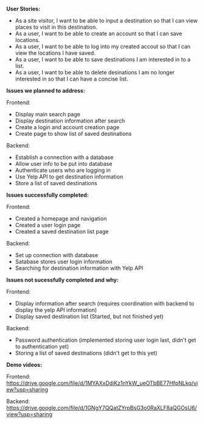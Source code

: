**User Stories:**
- As a site visitor, I want to be able to input a destination so that I can view places to visit in this destination.
- As a user, I want to be able to create an account so that I can save locations.
- As a user, I want to be able to log into my created accout so that I can view the locations I have saved.
- As a user, I want to be able to save destinations I am interested in to a list.
- As a user, I want to be able to delete desinations I am no longer interested in so that I can have a concise list.



**Issues we planned to address:**

Frontend:
- Display main search page 
- Display destination information after search
- Create a login and account creation page
- Create page to show list of saved destinations

Backend:
- Establish a connection with a database 
- Allow user info to be put into database
- Authenticate users who are logging in
- Use Yelp API to get destination information
- Store a list of saved destinations



**Issues successfully completed:**

Frontend:
- Created a homepage and navigation
- Created a user login page
- Created a saved destination list page

Backend:
- Set up connection with database
- Satabase stores user login information
- Searching for destination information with Yelp API



**Issues not sucessfully completed and why:**

Frontend:
- Display information after search (requires coordination with backend to display the yelp API information)
- Display saved destination list (Started, but not finished yet)

Backend:
- Password authentication (implemented storing user login last, didn't get to authentication yet)
- Storing a list of saved destinations (didn't get to this yet)



**Demo videos:**

Frontend: https://drive.google.com/file/d/1MYAXxDdiKz1nYkW_ueOTbBE77HfpNLkq/view?usp=sharing

Backend:
https://drive.google.com/file/d/1GNgY7QQatZYrpBsG3o0RaXLF8aQGOsU6/view?usp=sharing
